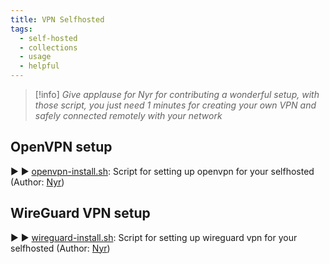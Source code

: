 ```yaml
---
title: VPN Selfhosted
tags:
  - self-hosted
  - collections
  - usage
  - helpful
---
```

>[!info] *Give applause for Nyr for contributing a wonderful setup, with those script, you just need 1 minutes for creating your own VPN and safely connected remotely with your network*
## OpenVPN setup

▶️ ▶️ [openvpn-install.sh](https://github.com/Nyr/openvpn-install/blob/master/openvpn-install.sh): Script for setting up openvpn for your selfhosted (Author: [Nyr](https://github.com/Nyr))

##  WireGuard VPN setup

▶️ ▶️ [wireguard-install.sh](https://github.com/Nyr/wireguard-install/blob/master/wireguard-install.sh): Script for setting up wireguard vpn for your selfhosted (Author: [Nyr](https://github.com/Nyr))



